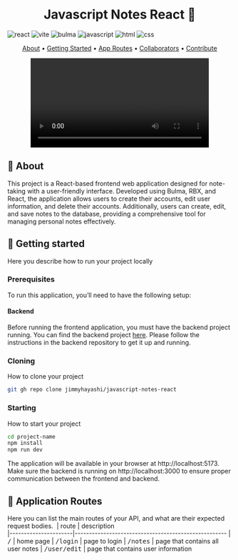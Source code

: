 [JAVASCRIPT__BADGE]: https://img.shields.io/badge/Javascript-000?style=for-the-badge&logo=javascript
[REACT__BADGE]: https://img.shields.io/badge/React-005CFE?style=for-the-badge&logo=react
[VITE_BADGE]: https://img.shields.io/badge/vite-%23646CFF.svg?style=for-the-badge&logo=vite&logoColor=white
[BULMA_BADGE]: https://img.shields.io/badge/bulma-00D0B1?style=for-the-badge&logo=bulma&logoColor=white
[CSS_BADGE]: https://img.shields.io/badge/css3-%231572B6.svg?style=for-the-badge&logo=css3&logoColor=white
[HTML_BADGE]: https://img.shields.io/badge/html5-%23E34F26.svg?style=for-the-badge&logo=html5&logoColor=white
[PROJECT__BADGE]: https://img.shields.io/badge/📱Visit_this_project-000?style=for-the-badge&logo=project
[PROJECT__URL]: https://github.com/Fernanda-Kipper/Readme-Templates

<h1 align="center" style="font-weight: bold;">Javascript Notes React 📝</h1>

![react][REACT__BADGE]
![vite][VITE_BADGE]
![bulma][BULMA_BADGE]
![javascript][JAVASCRIPT__BADGE]
![html][HTML_BADGE]
![css][CSS_BADGE]


<p align="center">
 <a href="#about">About</a> • 
 <a href="#started">Getting Started</a> • 
  <a href="#started">App Routes</a> • 
  <a href="#colab">Collaborators</a> •
 <a href="#contribute">Contribute</a>
</p>


<p align="center">
    <video src="[../.github/example.mp4](https://github.com/user-attachments/assets/4b55d451-1017-48e0-8139-6b03600bb89b)" alt="Video Example" width="400px" controls>
        Your browser does not support video tags.
    </video>
</p>

<h2 id="started">📌 About</h2>

This project is a React-based frontend web application designed for note-taking with a user-friendly interface. Developed using Bulma, RBX, and React, the application allows users to create their accounts, edit user information, and delete their accounts. Additionally, users can create, edit, and save notes to the database, providing a comprehensive tool for managing personal notes effectively.

<h2 id="started">🚀 Getting started</h2>

Here you describe how to run your project locally

<h3>Prerequisites</h3>

To run this application, you’ll need to have the following setup:

<h4>Backend</h4>

Before running the frontend application, you must have the backend project running. You can find the backend project [here](https://github.com/jimmyhayashi/javascript-notes-backend.git). Please follow the instructions in the backend repository to get it up and running.


<h3>Cloning</h3>

How to clone your project

```bash
git gh repo clone jimmyhayashi/javascript-notes-react
```

<h3>Starting</h3>

How to start your project

```bash
cd project-name
npm install
npm run dev
```

The application will be available in your browser at http://localhost:5173. Make sure the backend is running on http://localhost:3000 to ensure proper communication between the frontend and backend.

<h2 id="routes">📍 Application Routes</h2>

Here you can list the main routes of your API, and what are their expected request bodies.
​
| route               | description                                          
|----------------------|-----------------------------------------------------
| <kbd>/</kbd>          | home page
| <kbd>/login</kbd>     | page to login
| <kbd>/notes</kbd>     | page that contains all user notes
| <kbd>/user/edit</kbd> | page that contains user information
